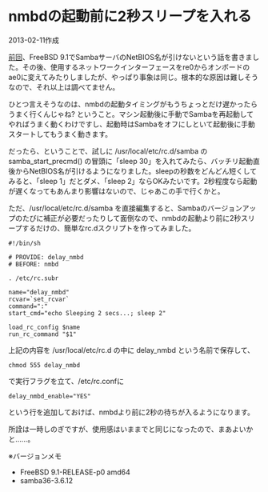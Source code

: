 # nmbdの起動前に2秒スリープを入れる

2013-02-11作成

[前回](20130203.md)、FreeBSD 9.1でSambaサーバのNetBIOS名が引けないという話を書きました。その後、使用するネットワークインターフェースをre0からオンボードのae0に変えてみたりしましたが、やっぱり事象は同じ。根本的な原因は難しそうなので、それ以上は調べてません。

ひとつ言えそうなのは、nmbdの起動タイミングがもうちょっとだけ遅かったらうまく行くんじゃね? ということ。マシン起動後に手動でSambaを再起動してやればうまく動くわけですし、起動時はSambaをオフにしといて起動後に手動スタートしてもうまく動きます。

だったら、ということで、試しに /usr/local/etc/rc.d/samba の samba_start_precmd() の冒頭に「sleep 30」を入れてみたら、バッチリ起動直後からNetBIOS名が引けるようになりました。sleepの秒数をどんどん短くしてみると、「sleep 1」だとダメ、「sleep 2」ならOKみたいです。2秒程度なら起動が遅くなってもあんまり影響はないので、じゃあこの手で行くかと。

ただ、/usr/local/etc/rc.d/samba を直接編集すると、Sambaのバージョンアップのたびに補正が必要だったりして面倒なので、nmbdの起動より前に2秒スリープするだけの、簡単なrc.dスクリプトを作ってみました。

```shell
#!/bin/sh

# PROVIDE: delay_nmbd
# BEFORE: nmbd

. /etc/rc.subr

name="delay_nmbd"
rcvar=`set_rcvar`
command=":"
start_cmd="echo Sleeping 2 secs...; sleep 2"

load_rc_config $name
run_rc_command "$1"
```

上記の内容を /usr/local/etc/rc.d の中に delay_nmbd という名前で保存して、

```shell
chmod 555 delay_nmbd
```

で実行フラグを立て、/etc/rc.confに

```shell
delay_nmbd_enable="YES"
```

という行を追加しておけば、nmbdより前に2秒の待ちが入るようになります。

所詮は一時しのぎですが、使用感はいままでと同じになったので、まあよいかと……。

※バージョンメモ

- FreeBSD 9.1-RELEASE-p0 amd64
- samba36-3.6.12
